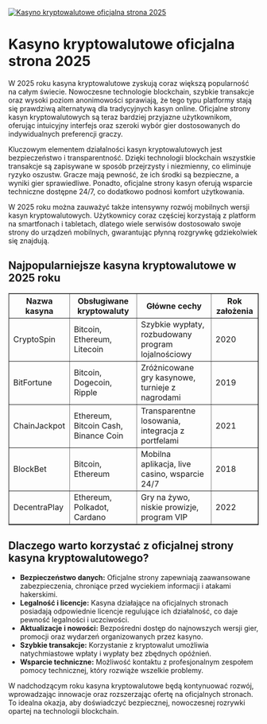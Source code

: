 [![Kasyno kryptowalutowe oficjalna strona 2025](https://123-caf.pages.dev/gitsignup.png)](https://vrmoo.ru/Bt82HjjY)

<h1>Kasyno kryptowalutowe oficjalna strona 2025</h1> <p>W 2025 roku kasyna kryptowalutowe zyskują coraz większą popularność na całym świecie. Nowoczesne technologie blockchain, szybkie transakcje oraz wysoki poziom anonimowości sprawiają, że tego typu platformy stają się prawdziwą alternatywą dla tradycyjnych kasyn online. Oficjalne strony kasyn kryptowalutowych są teraz bardziej przyjazne użytkownikom, oferując intuicyjny interfejs oraz szeroki wybór gier dostosowanych do indywidualnych preferencji graczy.</p> <p>Kluczowym elementem działalności kasyn kryptowalutowych jest bezpieczeństwo i transparentność. Dzięki technologii blockchain wszystkie transakcje są zapisywane w sposób przejrzysty i niezmienny, co eliminuje ryzyko oszustw. Gracze mają pewność, że ich środki są bezpieczne, a wyniki gier sprawiedliwe. Ponadto, oficjalne strony kasyn oferują wsparcie techniczne dostępne 24/7, co dodatkowo podnosi komfort użytkowania.</p> <p>W 2025 roku można zauważyć także intensywny rozwój mobilnych wersji kasyn kryptowalutowych. Użytkownicy coraz częściej korzystają z platform na smartfonach i tabletach, dlatego wiele serwisów dostosowało swoje strony do urządzeń mobilnych, gwarantując płynną rozgrywkę gdziekolwiek się znajdują.</p> <h2>Najpopularniejsze kasyna kryptowalutowe w 2025 roku</h2> <table border="1" cellpadding="8" cellspacing="0">   <thead>     <tr>       <th>Nazwa kasyna</th>       <th>Obsługiwane kryptowaluty</th>       <th>Główne cechy</th>       <th>Rok założenia</th>     </tr>   </thead>   <tbody>     <tr>       <td>CryptoSpin</td>       <td>Bitcoin, Ethereum, Litecoin</td>       <td>Szybkie wypłaty, rozbudowany program lojalnościowy</td>       <td>2020</td>     </tr>     <tr>       <td>BitFortune</td>       <td>Bitcoin, Dogecoin, Ripple</td>       <td>Zróżnicowane gry kasynowe, turnieje z nagrodami</td>       <td>2019</td>     </tr>     <tr>       <td>ChainJackpot</td>       <td>Ethereum, Bitcoin Cash, Binance Coin</td>       <td>Transparentne losowania, integracja z portfelami</td>       <td>2021</td>     </tr>     <tr>       <td>BlockBet</td>       <td>Bitcoin, Ethereum</td>       <td>Mobilna aplikacja, live casino, wsparcie 24/7</td>       <td>2018</td>     </tr>     <tr>       <td>DecentraPlay</td>       <td>Ethereum, Polkadot, Cardano</td>       <td>Gry na żywo, niskie prowizje, program VIP</td>       <td>2022</td>     </tr>   </tbody> </table> <h2>Dlaczego warto korzystać z oficjalnej strony kasyna kryptowalutowego?</h2> <ul>   <li><strong>Bezpieczeństwo danych:</strong> Oficjalne strony zapewniają zaawansowane zabezpieczenia, chroniące przed wyciekiem informacji i atakami hakerskimi.</li>   <li><strong>Legalność i licencje:</strong> Kasyna działające na oficjalnych stronach posiadają odpowiednie licencje regulujące ich działalność, co daje pewność legalności i uczciwości.</li>   <li><strong>Aktualizacje i nowości:</strong> Bezpośredni dostęp do najnowszych wersji gier, promocji oraz wydarzeń organizowanych przez kasyno.</li>   <li><strong>Szybkie transakcje:</strong> Korzystanie z kryptowalut umożliwia natychmiastowe wpłaty i wypłaty bez zbędnych opóźnień.</li>   <li><strong>Wsparcie techniczne:</strong> Możliwość kontaktu z profesjonalnym zespołem pomocy technicznej, który rozwiąże wszelkie problemy.</li> </ul> <p>W nadchodzącym roku kasyna kryptowalutowe będą kontynuować rozwój, wprowadzając innowacje oraz rozszerzając ofertę na oficjalnych stronach. To idealna okazja, aby doświadczyć bezpiecznej, nowoczesnej rozrywki opartej na technologii blockchain.</p>